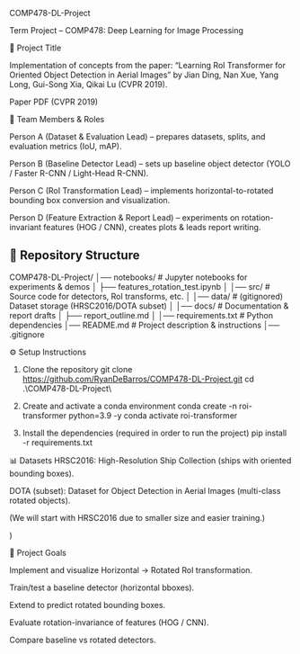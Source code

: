 COMP478-DL-Project

Term Project – COMP478: Deep Learning for Image Processing

📌 Project Title

Implementation of concepts from the paper:
“Learning RoI Transformer for Oriented Object Detection in Aerial Images”
by Jian Ding, Nan Xue, Yang Long, Gui-Song Xia, Qikai Lu (CVPR 2019).

Paper PDF (CVPR 2019)


👥 Team Members & Roles

Person A (Dataset & Evaluation Lead) – prepares datasets, splits, and evaluation metrics (IoU, mAP).

Person B (Baseline Detector Lead) – sets up baseline object detector (YOLO / Faster R-CNN / Light-Head R-CNN).

Person C (RoI Transformation Lead) – implements horizontal-to-rotated bounding box conversion and visualization.

Person D (Feature Extraction & Report Lead) – experiments on rotation-invariant features (HOG / CNN), creates plots & leads report writing.


## 📂 Repository Structure
COMP478-DL-Project/
│── notebooks/ # Jupyter notebooks for experiments & demos
│ ├── features_rotation_test.ipynb
│
│── src/ # Source code for detectors, RoI transforms, etc.
│
│── data/ # (gitignored) Dataset storage (HRSC2016/DOTA subset)
│
│── docs/ # Documentation & report drafts
│ ├── report_outline.md
│
│── requirements.txt # Python dependencies
│── README.md # Project description & instructions
│── .gitignore


⚙️ Setup Instructions
1. Clone the repository
git clone https://github.com/RyanDeBarros/COMP478-DL-Project.git
cd  .\COMP478-DL-Project\

2. Create and activate a conda environment
conda create -n roi-transformer python=3.9 -y
conda activate roi-transformer

3. Install the dependencies (required in order to run the project)
pip install -r requirements.txt


📊 Datasets
HRSC2016: High-Resolution Ship Collection (ships with oriented bounding boxes).

DOTA (subset): Dataset for Object Detection in Aerial Images (multi-class rotated objects).

(We will start with HRSC2016 due to smaller size and easier training.)

)

🚀 Project Goals

Implement and visualize Horizontal → Rotated RoI transformation.

Train/test a baseline detector (horizontal bboxes).

Extend to predict rotated bounding boxes.

Evaluate rotation-invariance of features (HOG / CNN).

Compare baseline vs rotated detectors.




